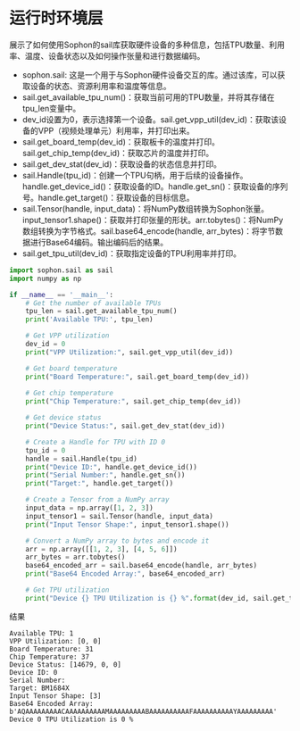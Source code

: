 # 运行时环境层
展示了如何使用Sophon的sail库获取硬件设备的多种信息，包括TPU数量、利用率、温度、设备状态以及如何操作张量和进行数据编码。
- sophon.sail: 这是一个用于与Sophon硬件设备交互的库。通过该库，可以获取设备的状态、资源利用率和温度等信息。
- sail.get_available_tpu_num()：获取当前可用的TPU数量，并将其存储在tpu_len变量中。
- dev_id设置为0，表示选择第一个设备。sail.get_vpp_util(dev_id)：获取该设备的VPP（视频处理单元）利用率，并打印出来。
- sail.get_board_temp(dev_id)：获取板卡的温度并打印。sail.get_chip_temp(dev_id)：获取芯片的温度并打印。
- sail.get_dev_stat(dev_id)：获取设备的状态信息并打印。
- sail.Handle(tpu_id)：创建一个TPU句柄，用于后续的设备操作。handle.get_device_id()：获取设备的ID。handle.get_sn()：获取设备的序列号。handle.get_target()：获取设备的目标信息。
- sail.Tensor(handle, input_data)：将NumPy数组转换为Sophon张量。input_tensor1.shape()：获取并打印张量的形状。arr.tobytes()：将NumPy数组转换为字节格式。sail.base64_encode(handle, arr_bytes)：将字节数据进行Base64编码。输出编码后的结果。
- sail.get_tpu_util(dev_id)：获取指定设备的TPU利用率并打印。

```python
import sophon.sail as sail
import numpy as np

if __name__ == '__main__':
    # Get the number of available TPUs
    tpu_len = sail.get_available_tpu_num()
    print('Available TPU:', tpu_len)

    # Get VPP utilization
    dev_id = 0
    print("VPP Utilization:", sail.get_vpp_util(dev_id))

    # Get board temperature
    print("Board Temperature:", sail.get_board_temp(dev_id))
    
    # Get chip temperature
    print("Chip Temperature:", sail.get_chip_temp(dev_id))

    # Get device status
    print("Device Status:", sail.get_dev_stat(dev_id))

    # Create a Handle for TPU with ID 0
    tpu_id = 0
    handle = sail.Handle(tpu_id)
    print("Device ID:", handle.get_device_id())
    print("Serial Number:", handle.get_sn())
    print("Target:", handle.get_target())

    # Create a Tensor from a NumPy array
    input_data = np.array([1, 2, 3])
    input_tensor1 = sail.Tensor(handle, input_data)
    print("Input Tensor Shape:", input_tensor1.shape())

    # Convert a NumPy array to bytes and encode it
    arr = np.array([[1, 2, 3], [4, 5, 6]])
    arr_bytes = arr.tobytes()
    base64_encoded_arr = sail.base64_encode(handle, arr_bytes)
    print("Base64 Encoded Array:", base64_encoded_arr)

    # Get TPU utilization
    print("Device {} TPU Utilization is {} %".format(dev_id, sail.get_tpu_util(dev_id)))
```

结果
```
Available TPU: 1
VPP Utilization: [0, 0]
Board Temperature: 31
Chip Temperature: 37
Device Status: [14679, 0, 0]
Device ID: 0
Serial Number: 
Target: BM1684X
Input Tensor Shape: [3]
Base64 Encoded Array: b'AQAAAAAAAAACAAAAAAAAAAMAAAAAAAAABAAAAAAAAAAFAAAAAAAAAAYAAAAAAAAA'
Device 0 TPU Utilization is 0 %
```
